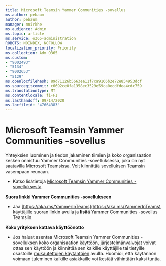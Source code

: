 ```yaml
---
title: Microsoft Teamsin Yammer Communities -sovellus
ms.author: pebaum
author: pebaum
manager: mnirkhe
ms.audience: Admin
ms.topic: article
ms.service: o365-administration
ROBOTS: NOINDEX, NOFOLLOW
localization_priority: Priority
ms.collection: Adm_O365
ms.custom:
- "9002493"
- "5134"
- "9002653"
- "5129"
ms.openlocfilehash: 89d71126b5663ea11f7ca9166b2e72e854953dcf
ms.sourcegitcommit: c6692ce0fa1358ec3529e59ca0ecdfdea4cdc759
ms.translationtype: MT
ms.contentlocale: fi-FI
ms.lasthandoff: 09/14/2020
ms.locfileid: "47664383"
---
```

# <a name="yammer-communities-app-for-microsoft-teams"></a>Microsoft Teamsin Yammer Communities -sovellus

Yhteyksien luominen ja tiedon jakaminen tiimien ja koko organisaation kesken onnistuu Yammer Communities -sovelluksessa, joka on nyt saatavilla Microsoft Teamsissa. Voit kiinnittää sovelluksen Teamsin vasempaan reunaan. 

- Katso lisätietoja [Microsoft Teamsin Yammer Communities -sovelluksesta](https://go.microsoft.com/fwlink/?linkid=2127757&clcid=0x409).

**Suora linkki Yammer Communities -sovellukseen**

- Jaa [https://aka.ms/YammerInTeams](https://aka.ms/YammerInTeams) käyttäjille suoran linkin avulla ja **lisää** Yammer Communities -sovellus Teamsiin.

**Koko yrityksen kattava käyttöönotto**

- Jos haluat asentaa Microsoft Teamsin Yammer Communities -sovelluksen koko organisaation käyttöön, järjestelmänvalvojat voivat ottaa sen käyttöön ja kiinnittää sen kaikille käyttäjille tai tietyille osastoille [mukautettujen käytäntöjen](https://docs.microsoft.com/microsoftteams/manage-apps) avulla. Huomioi, että käytännön voimaan tuleminen kaikille asiakkaille voi kestää vähintään kaksi tuntia.
